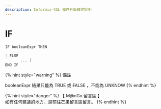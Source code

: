```yaml
---
description: Informix-4GL 條件判斷敘述說明
---
```


# IF

```objectivec
IF booleanExpr THEN
   ...
[ ELSE 
       ... ]
END IF
```

{% hint style="warning" %}
備註

booleanExpr  結果只能為  TRUE  或  FALSE  ，不能為  UNKNOW
{% endhint %}

{% hint style="danger" %}
【 M@nGo 留言區 】\
如有任何建議的地方，請前往芒果留言區留言。
{% endhint %}
